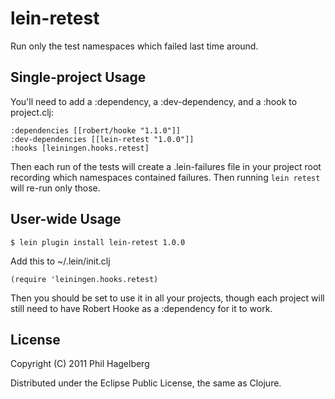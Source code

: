 # lein-retest

Run only the test namespaces which failed last time around.

## Single-project Usage

You'll need to add a :dependency, a :dev-dependency, and a :hook to
project.clj:

    :dependencies [[robert/hooke "1.1.0"]]
    :dev-dependencies [[lein-retest "1.0.0"]]
    :hooks [leiningen.hooks.retest]

Then each run of the tests will create a .lein-failures file in your
project root recording which namespaces contained failures. Then
running `lein retest` will re-run only those.

## User-wide Usage

    $ lein plugin install lein-retest 1.0.0

Add this to ~/.lein/init.clj

    (require 'leiningen.hooks.retest)

Then you should be set to use it in all your projects, though each
project will still need to have Robert Hooke as a :dependency for it
to work.

## License

Copyright (C) 2011 Phil Hagelberg

Distributed under the Eclipse Public License, the same as Clojure.
